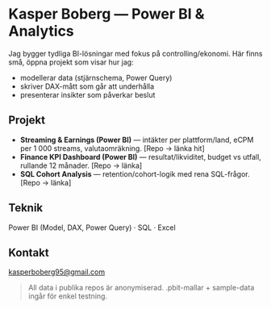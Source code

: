 # Kasper Boberg — Power BI & Analytics

Jag bygger tydliga BI-lösningar med fokus på controlling/ekonomi. Här finns små, öppna projekt som visar hur jag:
- modellerar data (stjärnschema, Power Query)
- skriver DAX-mått som går att underhålla
- presenterar insikter som påverkar beslut

## Projekt
- **Streaming & Earnings (Power BI)** — intäkter per plattform/land, eCPM per 1 000 streams, valutaomräkning. [Repo → länka hit]
- **Finance KPI Dashboard (Power BI)** — resultat/likviditet, budget vs utfall, rullande 12 månader. [Repo → länka]
- **SQL Cohort Analysis** — retention/cohort-logik med rena SQL-frågor. [Repo → länka]

## Teknik
Power BI (Model, DAX, Power Query) · SQL · Excel

## Kontakt
kasperboberg95@gmail.com

> All data i publika repos är anonymiserad. .pbit-mallar + sample-data ingår för enkel testning.
